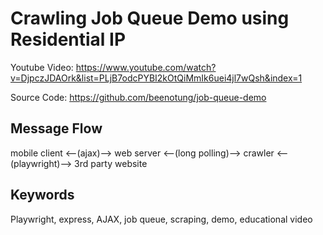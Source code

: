 # Crawling Job Queue Demo using Residential IP

Youtube Video: https://www.youtube.com/watch?v=DjpczJDAOrk&list=PLjB7odcPYBI2kOtQiMmIk6uei4jl7wQsh&index=1

Source Code: https://github.com/beenotung/job-queue-demo

## Message Flow

mobile client <--(ajax)--> web server <--(long polling)--> crawler <--(playwright)--> 3rd party website

## Keywords

Playwright, express, AJAX, job queue, scraping, demo, educational video

